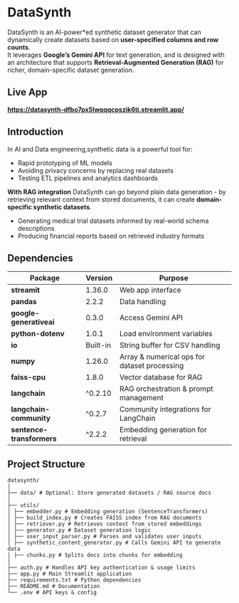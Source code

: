 # DataSynth

DataSynth is an AI-power*ed synthetic dataset generator that can dynamically create datasets based on **user-specified columns and row counts**.  
It leverages **Google’s Gemini API** for text generation, and is designed with an architecture that supports **Retrieval-Augmented Generation (RAG)** for richer, domain-specific dataset generation.

## Live App
**https://datasynth-dfbo7px5lwqqqcpszik6ti.streamlit.app/**

## Introduction
In AI and Data engineering,synthetic data is a powerful tool for:
- Rapid prototyping of ML models
- Avoiding privacy concerns by replacing real datasets
- Testing ETL pipelines and analytics dashboards

**With RAG integration**
DataSynth can go beyond plain data generation - by retrieving relevant context from stored documents, it can create **domain-specific synthetic datasets**.
- Generating medical trial datasets informed by real-world schema descriptions
- Producing financial reports based on retrieved industry formats

## Dependencies

| Package | Version | Purpose |
|---------|---------|---------|
| **streamit** | 1.36.0 | Web app interface |
| **pandas** | 2.2.2 | Data handling |
| **google-generativeai** | 0.3.0 | Access Gemini API |
| **python-dotenv** | 1.0.1 | Load environment variables |
| **io** | Built-in | String buffer for CSV handling |
| **numpy** | 1.26.0 | Array & numerical ops for dataset processing |
| **faiss-cpu** | 1.8.0 | Vector database for RAG |
| **langchain** | ^0.2.10 | RAG orchestration & prompt management |
| **langchain-community** | ^0.2.7 | Community integrations for LangChain |
| **sentence-transformers** | ^2.2.2 | Embedding generation for retrieval |


## Project Structure
    datasynth/
    │
    ├── data/ # Optional: Store generated datasets / RAG source docs
    │
    ├── utils/
    │ ├── embedder.py # Embedding generation (SentenceTransformers)
    │ ├── build_index.py # Creates FAISS index from RAG documents
    │ ├── retriever.py # Retrieves context from stored embeddings
    │ ├── generator.py # Dataset generation logic
    │ ├── user_input_parser.py # Parses and validates user inputs
    │ ├── synthetic_content_generator.py # Calls Gemini API to generate data
    │ ├── chunks.py # Splits docs into chunks for embedding
    │
    ├── auth.py # Handles API key authentication & usage limits
    ├── app.py # Main Streamlit application
    ├── requirements.txt # Python dependencies
    ├── README.md # Documentation
    └── .env # API keys & config

